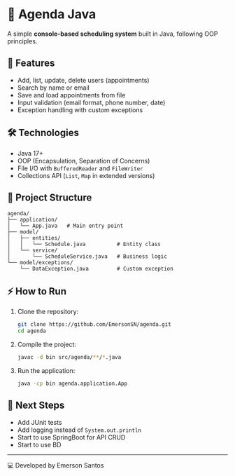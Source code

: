 # 📅 Agenda Java

A simple **console-based scheduling system** built in Java, following
OOP principles.

## 🚀 Features

-   Add, list, update, delete users (appointments)
-   Search by name or email
-   Save and load appointments from file
-   Input validation (email format, phone number, date)
-   Exception handling with custom exceptions

## 🛠️ Technologies

-   Java 17+
-   OOP (Encapsulation, Separation of Concerns)
-   File I/O with `BufferedReader` and `FileWriter`
-   Collections API (`List`, `Map` in extended versions)

## 📂 Project Structure

    agenda/
    ├── application/
    │   └── App.java   # Main entry point
    ├── model/
    │   ├── entities/
    │   │   └── Schedule.java          # Entity class
    │   └── service/
    │       └── ScheduleService.java   # Business logic
    └── model/exceptions/
        └── DataException.java         # Custom exception

## ⚡ How to Run

1.  Clone the repository:

    ``` bash
    git clone https://github.com/EmersonSN/agenda.git
    cd agenda
    ```

2.  Compile the project:

    ``` bash
    javac -d bin src/agenda/**/*.java
    ```

3.  Run the application:

    ``` bash
    java -cp bin agenda.application.App
    ```

## 📌 Next Steps

-   Add JUnit tests
-   Add logging instead of `System.out.println`
-   Start to use SpringBoot for API CRUD
-   Start to use BD
------------------------------------------------------------------------

💻 Developed by Emerson Santos
